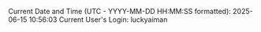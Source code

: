 Current Date and Time (UTC - YYYY-MM-DD HH:MM:SS formatted): 2025-06-15 10:56:03
Current User's Login: luckyaiman
